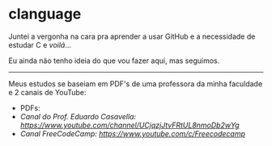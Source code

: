 # clanguage

Juntei a vergonha na cara pra aprender a usar GitHub e a necessidade de estudar C e *voilá*...

Eu ainda não tenho ideia do que vou fazer aqui, mas seguimos.

____________________________________________________________________________________________________________________________

Meus estudos se baseiam em PDF's de uma professora da minha faculdade e 2 canais de YouTube:
* PDFs: <em breve>
* Canal do Prof. Eduardo Casavella: https://www.youtube.com/channel/UCjqzjJtvFRtUL8nmoDb2wYg
* Canal FreeCodeCamp: https://www.youtube.com/c/Freecodecamp
